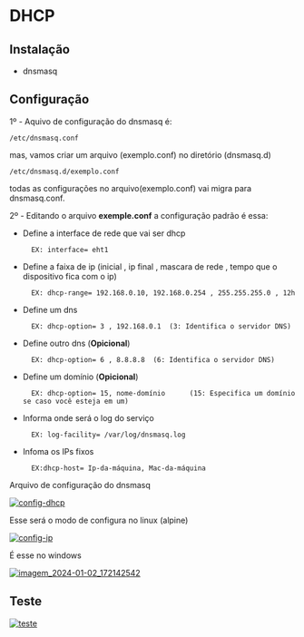 # DHCP

## Instalação

-   dnsmasq

## Configuração

1º - Aquivo de configuração do dnsmasq é:

    /etc/dnsmasq.conf

mas, vamos criar um arquivo (exemplo.conf) no diretório (dnsmasq.d)

    /etc/dnsmasq.d/exemplo.conf

todas as configurações no arquivo(exemplo.conf) vai migra para dnsmasq.conf.

2º - Editando o arquivo **exemple.conf** a configuração padrão é essa:

* Define a interface de rede que vai ser dhcp

        EX: interface= eht1

* Define a faixa de ip   (inicial , ip final , mascara de rede , tempo que o dispositivo fica com o ip)

        EX: dhcp-range= 192.168.0.10, 192.168.0.254 , 255.255.255.0 , 12h

* Define um dns 

        EX: dhcp-option= 3 , 192.168.0.1  (3: Identifica o servidor DNS)

* Define outro dns (**Opicional**)

        EX: dhcp-option= 6 , 8.8.8.8  (6: Identifica o servidor DNS)

* Define um domínio (**Opicional**)

        EX: dhcp-option= 15, nome-domínio      (15: Especifica um domínio se caso você esteja em um)

* Informa onde será o log do serviço

        EX: log-facility= /var/log/dnsmasq.log

* Infoma os IPs fixos

        EX:dhcp-host= Ip-da-máquina, Mac-da-máquina

Arquivo de configuração do dnsmasq

[![config-dhcp](https://i.im.ge/2024/01/03/xeHYSM.config-dhcp.png)](https://im.ge/i/xeHYSM)


Esse será o modo de configura no linux (alpine)

[![config-ip](https://i.im.ge/2024/01/03/xeHcVD.config-ip.png)](https://im.ge/i/xeHcVD)

É esse no windows


[![imagem_2024-01-02_172142542](https://i.im.ge/2024/01/03/xeGUuf.imagem-2024-01-02-172142542.png)](https://im.ge/i/xeGUuf)


## Teste

[![teste](https://i.im.ge/2024/01/03/xeHb6Y.teste.png)](https://im.ge/i/xeHb6Y)

